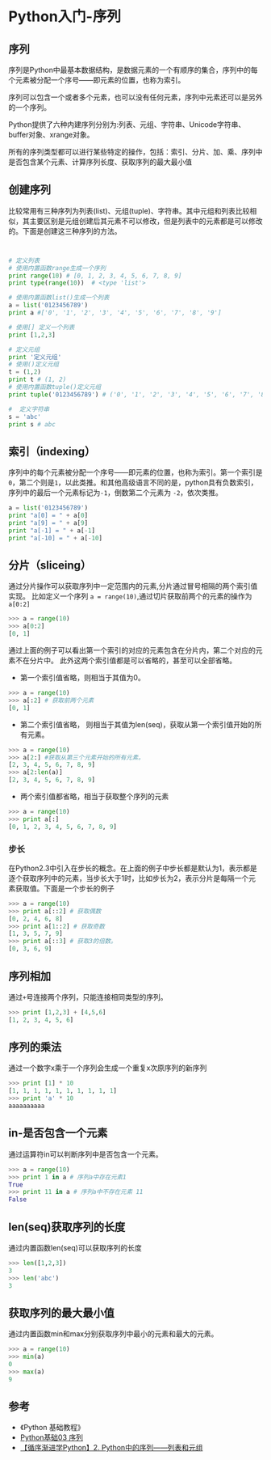# Python入门-序列

## 序列

序列是Python中最基本数据结构，是数据元素的一个有顺序的集合，序列中的每个元素被分配一个序号——即元素的位置，也称为索引。

序列可以包含一个或者多个元素，也可以没有任何元素，序列中元素还可以是另外的一个序列。

Python提供了六种内建序列分别为:列表、元组、字符串、Unicode字符串、buffer对象、xrange对象。

所有的序列类型都可以进行某些特定的操作，包括：索引、分片、加、乘、序列中是否包含某个元素、计算序列长度、获取序列的最大最小值

## 创建序列

比较常用有三种序列为列表(list)、元组(tuple)、字符串。其中元组和列表比较相似，其主要区别是元组创建后其元素不可以修改，但是列表中的元素都是可以修改的。下面是创建这三种序列的方法。


```python


# 定义列表
# 使用内置函数range生成一个序列
print range(10) # [0, 1, 2, 3, 4, 5, 6, 7, 8, 9]
print type(range(10))  # <type 'list'>

# 使用内置函数list()生成一个列表
a = list('0123456789')
print a #['0', '1', '2', '3', '4', '5', '6', '7', '8', '9']

# 使用[] 定义一个列表
print [1,2,3]

# 定义元组
print '定义元组'
# 使用()定义元组
t = (1,2)
print t # (1, 2)
# 使用内置函数tuple()定义元组
print tuple('0123456789') # ('0', '1', '2', '3', '4', '5', '6', '7', '8', '9')

#  定义字符串
s = 'abc'
print s # abc

```


## 索引（indexing）

序列中的每个元素被分配一个序号——即元素的位置，也称为索引。第一个索引是`0`，第二个则是`1`，以此类推。和其他高级语言不同的是，python具有负数索引，序列中的最后一个元素标记为`-1`，倒数第二个元素为 `-2`，依次类推。


```python
a = list('0123456789')
print "a[0] = " + a[0]
print "a[9] = " + a[9]
print "a[-1] = " + a[-1]
print "a[-10] = " + a[-10]
```

## 分片（sliceing）

通过分片操作可以获取序列中一定范围内的元素,分片通过冒号相隔的两个索引值实现。
比如定义一个序列 `a = range(10)`,通过切片获取前两个的元素的操作为 `a[0:2]`


```python
>>> a = range(10)
>>> a[0:2]
[0, 1]
```

通过上面的例子可以看出第一个索引的对应的元素包含在分片内，第二个对应的元素不在分片中。
此外这两个索引值都是可以省略的，甚至可以全部省略。

* 第一个索引值省略，则相当于其值为0。


```python
>>> a = range(10)
>>> a[:2] # 获取前两个元素
[0, 1]
```

* 第二个索引值省略， 则相当于其值为len(seq)，获取从第一个索引值开始的所有元素。


```python
>>> a = range(10)
>>> a[2:] #获取从第三个元素开始的所有元素。
[2, 3, 4, 5, 6, 7, 8, 9]
>>> a[2:len(a)]
[2, 3, 4, 5, 6, 7, 8, 9]
```

* 两个索引值都省略，相当于获取整个序列的元素


```python
>>> a = range(10)
>>> print a[:]
[0, 1, 2, 3, 4, 5, 6, 7, 8, 9]
```

### 步长

在Python2.3中引入在步长的概念。在上面的例子中步长都是默认为1，表示都是逐个获取序列中的元素，当步长大于1时，比如步长为2，表示分片是每隔一个元素获取值。下面是一个步长的例子


```python
>>> a = range(10)
>>> print a[::2] # 获取偶数
[0, 2, 4, 6, 8]
>>> print a[1::2] # 获取奇数
[1, 3, 5, 7, 9]
>>> print a[::3] # 获取3的倍数。
[0, 3, 6, 9]
```

## 序列相加

通过`+`号连接两个序列，只能连接相同类型的序列。

```python
>>> print [1,2,3] + [4,5,6]
[1, 2, 3, 4, 5, 6]
```

## 序列的乘法

通过一个数字x乘于一个序列会生成一个重复x次原序列的新序列


```python
>>> print [1] * 10
[1, 1, 1, 1, 1, 1, 1, 1, 1, 1]
>>> print 'a' * 10
aaaaaaaaaa
```

## in-是否包含一个元素

通过运算符in可以判断序列中是否包含一个元素。


```python
>>> a = range(10)
>>> print 1 in a # 序列a中存在元素1
True
>>> print 11 in a # 序列a中不存在元素 11
False
```

## len(seq)获取序列的长度

通过内置函数len(seq)可以获取序列的长度


```python
>>> len([1,2,3])
3
>>> len('abc')
3
```

## 获取序列的最大最小值

通过内置函数min和max分别获取序列中最小的元素和最大的元素。


```python
>>> a = range(10)
>>> min(a)
0
>>> max(a)
9
```

## 参考

* 《Python 基础教程》
* [Python基础03 序列](http://www.cnblogs.com/vamei/archive/2012/05/28/2522677.html)
* [【循序渐进学Python】2. Python中的序列——列表和元组](http://www.cnblogs.com/IPrograming/p/Python_list_tuple.html)

   


